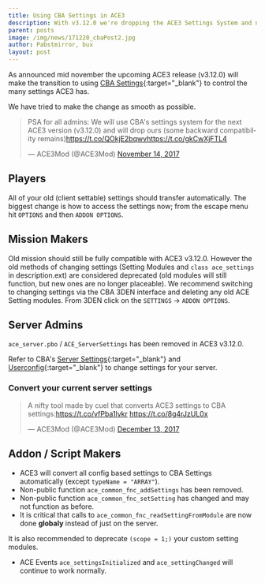 ```yaml
---
title: Using CBA Settings in ACE3
description: With v3.12.0 we're dropping the ACE3 Settings System and now are using CBA Settings
parent: posts
image: /img/news/171220_cbaPost2.jpg
author: Pabstmirror, bux
layout: post
---
```


As announced mid november the upcoming ACE3 release (v3.12.0) will make the transition to using [CBA Settings](https://github.com/CBATeam/CBA_A3/wiki/CBA-Settings-System){:target="_blank"} to control the many settings ACE3 has.

We have tried to make the change as smooth as possible.

<!--more-->

<blockquote class="twitter-tweet" data-lang="en"><p lang="en" dir="ltr">PSA for all admins: We will use CBA&#39;s settings system for the next ACE3 version (v3.12.0) and will drop ours (some backward compatibility remains)<a href="https://t.co/QOkjE2bqwv">https://t.co/QOkjE2bqwv</a><a href="https://t.co/gkCwXjFTL4">https://t.co/gkCwXjFTL4</a></p>&mdash; ACE3Mod (@ACE3Mod) <a href="https://twitter.com/ACE3Mod/status/930487182732742657?ref_src=twsrc%5Etfw">November 14, 2017</a></blockquote>
<script async src="https://platform.twitter.com/widgets.js" charset="utf-8"></script>

## Players

All of your old (client settable) settings should transfer automatically.
The biggest change is how to access the settings now; from the escape menu hit `OPTIONS` and then `ADDON OPTIONS`.

## Mission Makers

Old mission should still be fully compatible with ACE3 v3.12.0.
However the old methods of changing settings (Setting Modules and `class ace_settings` in description.ext) are considered deprecated (old modules will still function, but new ones are no longer placeable).
We recommend switching to changing settings via the CBA 3DEN interface and deleting any old ACE Setting modules.
From 3DEN click on the `SETTINGS` -> `ADDON OPTIONS`.

## Server Admins

`ace_server.pbo` / `ACE_ServerSettings` has been removed in ACE3 v3.12.0.

Refer to CBA's [Server Settings](https://github.com/CBATeam/CBA_A3/wiki/CBA-Settings-System#server-settings){:target="_blank"} and [Userconfig](https://github.com/CBATeam/CBA_A3/wiki/CBA-Settings-System#userconfig){:target="_blank"} to change settings for your server.

### Convert your current server settings

<blockquote class="twitter-tweet" data-lang="en"><p lang="en" dir="ltr">A nifty tool made by cuel that converts ACE3 settings to CBA settings:<a href="https://t.co/vfPba1lvkr">https://t.co/vfPba1lvkr</a> <a href="https://t.co/8g4rJzUL0x">https://t.co/8g4rJzUL0x</a></p>&mdash; ACE3Mod (@ACE3Mod) <a href="https://twitter.com/ACE3Mod/status/940960121986998272?ref_src=twsrc%5Etfw">December 13, 2017</a></blockquote>
<script async src="https://platform.twitter.com/widgets.js" charset="utf-8"></script>


## Addon / Script Makers

* ACE3 will convert all config based settings to CBA Settings automatically (except `typeName = "ARRAY"`).
* Non-public function `ace_common_fnc_addSettings` has been removed.
* Non-public function `ace_common_fnc_setSetting` has changed and may not function as before.
* It is critical that calls to `ace_common_fnc_readSettingFromModule` are now done **globaly** instead of just on the server.

It is also recommended to deprecate `(scope = 1;)` your custom setting modules.

* ACE Events `ace_settingsInitialized` and `ace_settingChanged` will continue to work normally.
